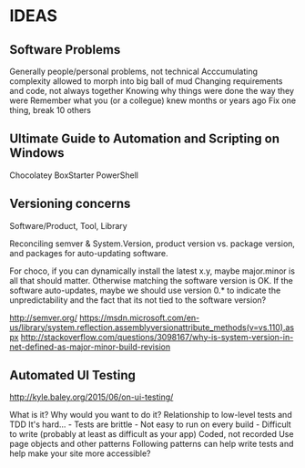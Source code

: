 IDEAS
=====

Software Problems
-----------------

Generally people/personal problems, not technical
Acccumulating complexity allowed to morph into big ball of mud
Changing requirements and code, not always together
Knowing why things were done the way they were
Remember what you (or a collegue) knew months or years ago
Fix one thing, break 10 others

Ultimate Guide to Automation and Scripting on Windows
-----------------------------------------------------

Chocolatey
BoxStarter
PowerShell

Versioning concerns
-------------------

Software/Product, Tool, Library

Reconciling semver & System.Version, product version vs. package version, and
packages for auto-updating software.

For choco, if you can dynamically install the latest x.y, maybe major.minor is
all that should matter. Otherwise matching the software version is OK. If the
software auto-updates, maybe we should use version 0.* to indicate the
unpredictability and the fact that its not tied to the software version?

http://semver.org/
https://msdn.microsoft.com/en-us/library/system.reflection.assemblyversionattribute_methods(v=vs.110).aspx
http://stackoverflow.com/questions/3098167/why-is-system-version-in-net-defined-as-major-minor-build-revision

Automated UI Testing
--------------------

http://kyle.baley.org/2015/06/on-ui-testing/

What is it?
Why would you want to do it?
Relationship to low-level tests and TDD
It's hard...
	- Tests are brittle
	- Not easy to run on every build
	- Difficult to write (probably at least as difficult as your app)
Coded, not recorded
Use page objects and other patterns
Following patterns can help write tests and help make your site more accessible?
